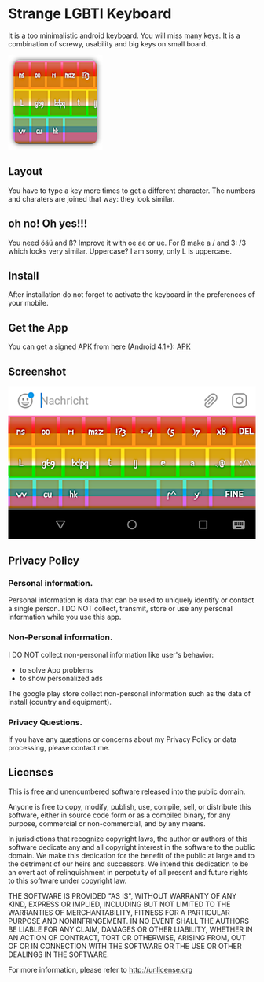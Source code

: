 # Strange LGBTI Keyboard

It is a too minimalistic android keyboard. You will miss many keys. It is a combination of screwy, usability and big keys on small board.

![logo](app/src/main/res/mipmap-xxxhdpi/ic_launcher.png)

## Layout

You have to type a key more times to get a different character. The numbers and charaters are
joined that way: they look similar.

## oh no! Oh yes!!!

You need öäü and ß? Improve it with oe ae or ue. For ß make a / and 3: /3 which locks very similar. Uppercase? I am sorry, only L is uppercase.

## Install

After installation do not forget to activate the keyboard in the preferences of your mobile.

## Get the App

You can get a signed APK from here (Android 4.1+): [APK](https://raw.githubusercontent.com/no-go/UglyKeybT9/lgbti/app/release/click.dummer.lgbtikeyb.apk)

## Screenshot

![Screenshot](picture.png)

## Privacy Policy

### Personal information.

Personal information is data that can be used to uniquely identify or contact a single person. I DO NOT collect, transmit, store or use any personal information while you use this app.

### Non-Personal information.

I DO NOT collect non-personal information like user's behavior:

 -  to solve App problems
 -  to show personalized ads

The google play store collect non-personal information such as the data of install (country and equipment).

### Privacy Questions.

If you have any questions or concerns about my Privacy Policy or data processing, please contact me.


## Licenses

This is free and unencumbered software released into the public domain.

Anyone is free to copy, modify, publish, use, compile, sell, or distribute this software, either in source code form or as a compiled binary, for any purpose, commercial or non-commercial, and by any means.

In jurisdictions that recognize copyright laws, the author or authors of this software dedicate any and all copyright interest in the software to the public domain. We make this dedication for the benefit of the public at large and to the detriment of our heirs and successors. We intend this dedication to be an overt act of relinquishment in perpetuity of all present and future rights to this software under copyright law.

THE SOFTWARE IS PROVIDED "AS IS", WITHOUT WARRANTY OF ANY KIND, EXPRESS OR IMPLIED, INCLUDING BUT NOT LIMITED TO THE WARRANTIES OF MERCHANTABILITY, FITNESS FOR A PARTICULAR PURPOSE AND NONINFRINGEMENT. IN NO EVENT SHALL THE AUTHORS BE LIABLE FOR ANY CLAIM, DAMAGES OR OTHER LIABILITY, WHETHER IN AN ACTION OF CONTRACT, TORT OR OTHERWISE, ARISING FROM, OUT OF OR IN CONNECTION WITH THE SOFTWARE OR THE USE OR OTHER DEALINGS IN THE SOFTWARE.

For more information, please refer to http://unlicense.org

